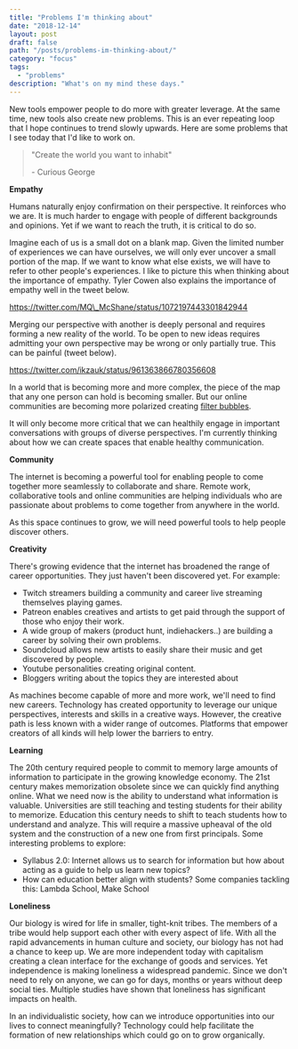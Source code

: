 ```yaml
---
title: "Problems I'm thinking about"
date: "2018-12-14"
layout: post
draft: false
path: "/posts/problems-im-thinking-about/"
category: "focus"
tags:
  - "problems"
description: "What's on my mind these days."
---
```


New tools empower people to do more with greater leverage. At the same time, new tools also create new problems. This is an ever repeating loop that I hope continues to trend slowly upwards. Here are some problems that I see today that I'd like to work on.

> "Create the world you want to inhabit"
> 
> \- Curious George

**Empathy**

Humans naturally enjoy confirmation on their perspective. It reinforces who we are. It is much harder to engage with people of different backgrounds and opinions. Yet if we want to reach the truth, it is critical to do so. 

Imagine each of us is a small dot on a blank map. Given the limited number of experiences we can have ourselves, we will only ever uncover a small portion of the map. If we want to know what else exists, we will have to refer to other people's experiences. I like to picture this when thinking about the importance of empathy. Tyler Cowen also explains the importance of empathy well in the tweet below.

https://twitter.com/MQ\_McShane/status/1072197443301842944

Merging our perspective with another is deeply personal and requires forming a new reality of the world. To be open to new ideas requires admitting your own perspective may be wrong or only partially true. This can be painful (tweet below).

https://twitter.com/ikzauk/status/961363866780356608

In a world that is becoming more and more complex, the piece of the map that any one person can hold is becoming smaller. But our online communities are becoming more polarized creating [filter bubbles](https://www.technologyreview.com/s/611807/this-is-what-filter-bubbles-actually-look-like/).

It will only become more critical that we can healthily engage in important conversations with groups of diverse perspectives. I'm currently thinking about how we can create spaces that enable healthy communication.

**Community**

The internet is becoming a powerful tool for enabling people to come together more seamlessly to collaborate and share. Remote work, collaborative tools and online communities are helping individuals who are passionate about problems to come together from anywhere in the world.

As this space continues to grow, we will need powerful tools to help people discover others.

**Creativity**

There's growing evidence that the internet has broadened the range of career opportunities. They just haven't been discovered yet. For example:

- Twitch streamers building a community and career live streaming themselves playing games.
- Patreon enables creatives and artists to get paid through the support of those who enjoy their work.
- A wide group of makers (product hunt, indiehackers..) are building a career by solving their own problems.
- Soundcloud allows new artists to easily share their music and get discovered by people.
- Youtube personalities creating original content.
- Bloggers writing about the topics they are interested about

As machines become capable of more and more work, we'll need to find new careers. Technology has created opportunity to leverage our unique perspectives, interests and skills in a creative ways. However, the creative path is less known with a wider range of outcomes. Platforms that empower creators of all kinds will help lower the barriers to entry.

**Learning**

The 20th century required people to commit to memory large amounts of information to participate in the growing knowledge economy. The 21st century makes memorization obsolete since we can quickly find anything online. What we need now is the ability to understand what information is valuable. Universities are still teaching and testing students for their ability to memorize. Education this century needs to shift to teach students how to understand and analyze. This will require a massive upheaval of the old system and the construction of a new one from first principals. Some interesting problems to explore:

- Syllabus 2.0: Internet allows us to search for information but how about acting as a guide to help us learn new topics?
- How can education better align with students? Some companies tackling this: Lambda School, Make School

**Loneliness**

Our biology is wired for life in smaller, tight-knit tribes. The members of a tribe would help support each other with every aspect of life. With all the rapid advancements in human culture and society, our biology has not had a chance to keep up. We are more independent today with capitalism creating a clean interface for the exchange of goods and services. Yet independence is making loneliness a widespread pandemic. Since we don't need to rely on anyone, we can go for days, months or years without deep social ties. Multiple studies have shown that loneliness has significant impacts on health.

In an individualistic society, how can we introduce opportunities into our lives to connect meaningfully? Technology could help facilitate the formation of new relationships which could go on to grow organically.
